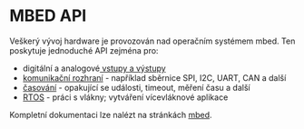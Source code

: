 # MBED API

Veškerý vývoj hardware je provozován nad operačním systémem mbed. Ten poskytuje jednoduché API zejména pro:

* digitální a analogové[ vstupy a výstupy](vstupy-a-vystupy.md)
* [komunikační rozhraní](komunikacni-rozhrani.md) - například sběrnice SPI, I2C, UART, CAN a další
* [časování](casovani.md) - opakující se události, timeout, měření času a další
* [RTOS](rtos.md) - práci s vlákny; vytváření vícevláknové aplikace 

Kompletní dokumentaci lze nalézt na stránkách [mbed](https://os.mbed.com/docs/latest/reference/apis.html).

